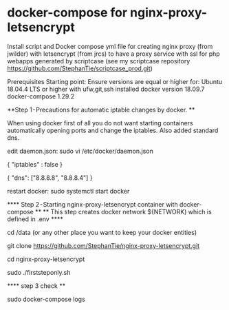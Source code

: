 # docker-compose for nginx-proxy-letsencrypt
Install script and Docker compose yml file for creating nginx proxy (from jwilder) with letsencrypt (from jrcs) to have a proxy service with ssl for php webapps generated by scriptcase (see my scriptcase repository https://github.com/StephanTie/scriptcase_prod.git)

Prerequisites Starting point: Ensure versions are equal or higher for: Ubuntu 18.04.4 LTS or higher with ufw,git,ssh installed  docker version 18.09.7 docker-compose 1.29.2

**Step 1 - Precautions for automatic iptable changes by docker. **

When using docker first of all you do not want starting containers automatically opening ports and change the iptables. Also added standard dns.

edit daemon.json: sudo vi /etc/docker/daemon.json

{ "iptables" : false }

{ "dns": ["8.8.8.8", "8.8.8.4"] }

restart docker: sudo systemctl start docker

**** Step 2 - Starting nginx-proxy-letsencrypt container with docker-compose ** 
** This step creates docker network ${NETWORK) which is defined in .env ****

cd /data (or any other place you want to keep your docker entities)

git clone https://github.com/StephanTie/nginx-proxy-letsencrypt.git

cd nginx-proxy-letsencrypt

sudo ./firststeponly.sh

**** step 3 check **

sudo docker-compose logs
